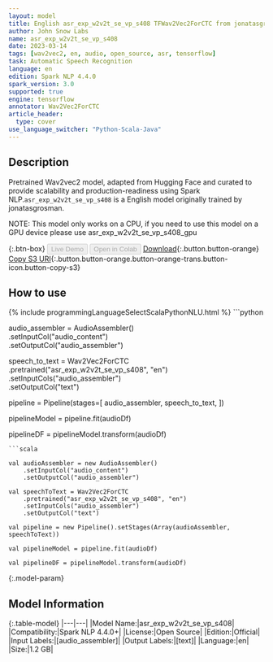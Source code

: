 ```yaml
---
layout: model
title: English asr_exp_w2v2t_se_vp_s408 TFWav2Vec2ForCTC from jonatasgrosman
author: John Snow Labs
name: asr_exp_w2v2t_se_vp_s408
date: 2023-03-14
tags: [wav2vec2, en, audio, open_source, asr, tensorflow]
task: Automatic Speech Recognition
language: en
edition: Spark NLP 4.4.0
spark_version: 3.0
supported: true
engine: tensorflow
annotator: Wav2Vec2ForCTC
article_header:
  type: cover
use_language_switcher: "Python-Scala-Java"
---
```


## Description

Pretrained Wav2vec2  model, adapted from Hugging Face and curated to provide scalability and production-readiness using Spark NLP.`asr_exp_w2v2t_se_vp_s408` is a English model originally trained by jonatasgrosman.

NOTE: This model only works on a CPU, if you need to use this model on a GPU device please use asr_exp_w2v2t_se_vp_s408_gpu

{:.btn-box}
<button class="button button-orange" disabled>Live Demo</button>
<button class="button button-orange" disabled>Open in Colab</button>
[Download](https://s3.amazonaws.com/auxdata.johnsnowlabs.com/public/models/asr_exp_w2v2t_se_vp_s408_en_4.4.0_3.0_1678818688351.zip){:.button.button-orange}
[Copy S3 URI](s3://auxdata.johnsnowlabs.com/public/models/asr_exp_w2v2t_se_vp_s408_en_4.4.0_3.0_1678818688351.zip){:.button.button-orange.button-orange-trans.button-icon.button-copy-s3}

## How to use



<div class="tabs-box" markdown="1">
{% include programmingLanguageSelectScalaPythonNLU.html %}
```python

audio_assembler = AudioAssembler() \
    .setInputCol("audio_content") \
    .setOutputCol("audio_assembler")

speech_to_text = Wav2Vec2ForCTC \
    .pretrained("asr_exp_w2v2t_se_vp_s408", "en")\
    .setInputCols("audio_assembler") \
    .setOutputCol("text")

pipeline = Pipeline(stages=[
  audio_assembler,
  speech_to_text,
])

pipelineModel = pipeline.fit(audioDf)

pipelineDF = pipelineModel.transform(audioDf)
```
```scala

val audioAssembler = new AudioAssembler()
    .setInputCol("audio_content") 
    .setOutputCol("audio_assembler")

val speechToText = Wav2Vec2ForCTC
    .pretrained("asr_exp_w2v2t_se_vp_s408", "en")
    .setInputCols("audio_assembler") 
    .setOutputCol("text") 

val pipeline = new Pipeline().setStages(Array(audioAssembler, speechToText))

val pipelineModel = pipeline.fit(audioDf)

val pipelineDF = pipelineModel.transform(audioDf)

```
</div>

{:.model-param}
## Model Information

{:.table-model}
|---|---|
|Model Name:|asr_exp_w2v2t_se_vp_s408|
|Compatibility:|Spark NLP 4.4.0+|
|License:|Open Source|
|Edition:|Official|
|Input Labels:|[audio_assembler]|
|Output Labels:|[text]|
|Language:|en|
|Size:|1.2 GB|